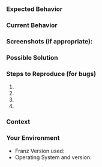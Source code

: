 <!--- Provide a general summary of the issue in the Title above -->

<!-- This repository is only for the Franz client. Please use this form ( https://bitly.com/franz-service-request ) for service requests or check out the guide ( https://github.com/meetfranz/plugins ) to create your own service integration. -->

<!--- If you want to propose a feature, use this template: https://raw.githubusercontent.com/meetfranz/franz/master/.github/FEATURE_PROPOSAL_TEMPLATE.md -->

### Expected Behavior
<!--- If you're describing a bug, tell us what should happen -->
<!--- If you're suggesting a change/improvement, tell us how it should work -->

### Current Behavior
<!--- If describing a bug, tell us what happens instead of the expected behavior -->
<!--- If suggesting a change/improvement, explain the difference from current behavior -->

### Screenshots (if appropriate):

### Possible Solution
<!--- Not obligatory, but suggest a fix/reason for the bug, -->
<!--- or ideas how to implement the addition or change -->

### Steps to Reproduce (for bugs)
<!--- Provide a link to a live example, or an unambiguous set of steps to -->
<!--- reproduce this bug. Include code to reproduce, if relevant -->
1.
2.
3.
4.

### Context
<!--- How has this issue affected you? What are you trying to accomplish? -->
<!--- Providing context helps us come up with a solution that is most useful in the real world -->

### Your Environment
<!--- Include as many relevant details about the environment you experienced the bug in -->
* Franz Version used:
* Operating System and version:
